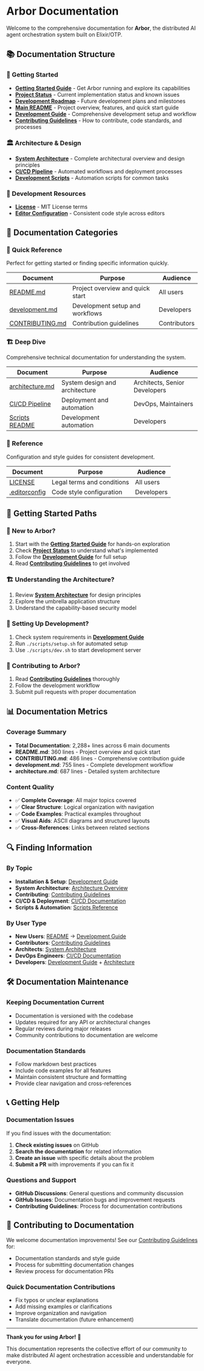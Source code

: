 # Arbor Documentation

Welcome to the comprehensive documentation for **Arbor**, the distributed AI agent orchestration system built on Elixir/OTP.

## 📚 Documentation Structure

### 🚀 Getting Started
- **[Getting Started Guide](GETTING_STARTED.md)** - Get Arbor running and explore its capabilities
- **[Project Status](PROJECT_STATUS.md)** - Current implementation status and known issues
- **[Development Roadmap](../ROADMAP.md)** - Future development plans and milestones
- **[Main README](../README.md)** - Project overview, features, and quick start guide
- **[Development Guide](development.md)** - Comprehensive development setup and workflow
- **[Contributing Guidelines](../CONTRIBUTING.md)** - How to contribute, code standards, and processes

### 🏛️ Architecture & Design
- **[System Architecture](architecture.md)** - Complete architectural overview and design principles
- **[CI/CD Pipeline](../.github/CI_CD.md)** - Automated workflows and deployment processes
- **[Development Scripts](../scripts/README.md)** - Automation scripts for common tasks

### 🔧 Development Resources
- **[License](../LICENSE)** - MIT License terms
- **[Editor Configuration](../.editorconfig)** - Consistent code style across editors

## 📖 Documentation Categories

### 🎯 Quick Reference
Perfect for getting started or finding specific information quickly.

| Document | Purpose | Audience |
|----------|---------|----------|
| [README.md](../README.md) | Project overview and quick start | All users |
| [development.md](development.md) | Development setup and workflows | Developers |
| [CONTRIBUTING.md](../CONTRIBUTING.md) | Contribution guidelines | Contributors |

### 🏗️ Deep Dive
Comprehensive technical documentation for understanding the system.

| Document | Purpose | Audience |
|----------|---------|----------|
| [architecture.md](architecture.md) | System design and architecture | Architects, Senior Developers |
| [CI/CD Pipeline](../.github/CI_CD.md) | Deployment and automation | DevOps, Maintainers |
| [Scripts README](../scripts/README.md) | Development automation | Developers |

### 📝 Reference
Configuration and style guides for consistent development.

| Document | Purpose | Audience |
|----------|---------|----------|
| [LICENSE](../LICENSE) | Legal terms and conditions | All users |
| [.editorconfig](../.editorconfig) | Code style configuration | Developers |

## 🚀 Getting Started Paths

### 👋 New to Arbor?
1. Start with the **[Getting Started Guide](GETTING_STARTED.md)** for hands-on exploration
2. Check **[Project Status](PROJECT_STATUS.md)** to understand what's implemented
3. Follow the **[Development Guide](development.md)** for full setup
4. Read **[Contributing Guidelines](../CONTRIBUTING.md)** to get involved

### 🏗️ Understanding the Architecture?
1. Review **[System Architecture](architecture.md)** for design principles
2. Explore the umbrella application structure
3. Understand the capability-based security model

### 🔧 Setting Up Development?
1. Check system requirements in **[Development Guide](development.md)**
2. Run `./scripts/setup.sh` for automated setup
3. Use `./scripts/dev.sh` to start development server

### 🤝 Contributing to Arbor?
1. Read **[Contributing Guidelines](../CONTRIBUTING.md)** thoroughly
2. Follow the development workflow
3. Submit pull requests with proper documentation

## 📊 Documentation Metrics

### Coverage Summary
- **Total Documentation**: 2,288+ lines across 6 main documents
- **README.md**: 360 lines - Project overview and quick start
- **CONTRIBUTING.md**: 486 lines - Comprehensive contribution guide
- **development.md**: 755 lines - Complete development workflow
- **architecture.md**: 687 lines - Detailed system architecture

### Content Quality
- ✅ **Complete Coverage**: All major topics covered
- ✅ **Clear Structure**: Logical organization with navigation
- ✅ **Code Examples**: Practical examples throughout
- ✅ **Visual Aids**: ASCII diagrams and structured layouts
- ✅ **Cross-References**: Links between related sections

## 🔍 Finding Information

### By Topic
- **Installation & Setup**: [Development Guide](development.md#quick-start)
- **System Architecture**: [Architecture Overview](architecture.md#architectural-overview)
- **Contributing**: [Contributing Guidelines](../CONTRIBUTING.md)
- **CI/CD & Deployment**: [CI/CD Documentation](../.github/CI_CD.md)
- **Scripts & Automation**: [Scripts Reference](../scripts/README.md)

### By User Type
- **New Users**: [README](../README.md) → [Development Guide](development.md)
- **Contributors**: [Contributing Guidelines](../CONTRIBUTING.md)
- **Architects**: [System Architecture](architecture.md)
- **DevOps Engineers**: [CI/CD Documentation](../.github/CI_CD.md)
- **Developers**: [Development Guide](development.md) + [Architecture](architecture.md)

## 🛠️ Documentation Maintenance

### Keeping Documentation Current
- Documentation is versioned with the codebase
- Updates required for any API or architectural changes
- Regular reviews during major releases
- Community contributions to documentation are welcome

### Documentation Standards
- Follow markdown best practices
- Include code examples for all features
- Maintain consistent structure and formatting
- Provide clear navigation and cross-references

## 📞 Getting Help

### Documentation Issues
If you find issues with the documentation:
1. **Check existing issues** on GitHub
2. **Search the documentation** for related information
3. **Create an issue** with specific details about the problem
4. **Submit a PR** with improvements if you can fix it

### Questions and Support
- **GitHub Discussions**: General questions and community discussion
- **GitHub Issues**: Documentation bugs and improvement requests
- **Contributing Guidelines**: Process for documentation contributions

## 🎉 Contributing to Documentation

We welcome documentation improvements! See our [Contributing Guidelines](../CONTRIBUTING.md) for:
- Documentation standards and style guide
- Process for submitting documentation changes
- Review process for documentation PRs

### Quick Documentation Contributions
- Fix typos or unclear explanations
- Add missing examples or clarifications
- Improve organization and navigation
- Translate documentation (future enhancement)

---

**Thank you for using Arbor!** 🌳

This documentation represents the collective effort of our community to make distributed AI agent orchestration accessible and understandable for everyone.
